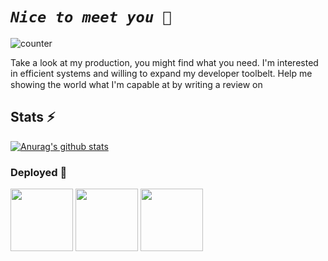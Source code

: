 
# ***`Nice to meet you 🤝`***

![counter](https://komarev.com/ghpvc/?username=arthuRHD&color=red)

Take a look at my production, you might find what you need. I'm interested in efficient systems and willing to expand my developer toolbelt. Help me showing the world what I'm capable at by writing a review on [<img src="https://external-content.duckduckgo.com/iu/?u=https%3A%2F%2Fpngimg.com%2Fuploads%2FlinkedIn%2FlinkedIn_PNG32.png&f=1&nofb=1" width=15>](https://www.linkedin.com/in/engagesmoi/)

## Stats ⚡

[![Anurag's github stats](https://github-readme-stats.vercel.app/api?username=arthuRHD&count_private=true&show_icons=true&)](https://github.com/anuraghazra/github-readme-stats)

### Deployed 🚀

[<img src="https://play-lh.googleusercontent.com/YP6BxvQBdaHyFOh6UCs_8cvGiXjHmgbFtxjsGgYwFDWIKMEH6rk2mwMMZbaX3jmBHjnl=s180" width=100>](https://play.google.com/store/apps/details?id=com.cubes.poiretopoire)
[<img src="https://external-content.duckduckgo.com/iu/?u=https%3A%2F%2F1.bp.blogspot.com%2F-3vjua3XTKXY%2FXA-QFPCIdII%2FAAAAAAAAVAg%2Fi3Gpp6O3gyYO4hNW25DJ4lGy2nSc3R_6wCLcBGAs%2Fs1600%2Fpypi.png&f=1&nofb=1" width=100>](https://pypi.org/user/arthuRHD/)
[<img src="https://external-content.duckduckgo.com/iu/?u=https%3A%2F%2Fcdn4.iconfinder.com%2Fdata%2Ficons%2Flogos-and-brands%2F512%2F97_Docker_logo_logos-512.png&f=1&nofb=1" width=100>](https://hub.docker.com/u/arichard76)
